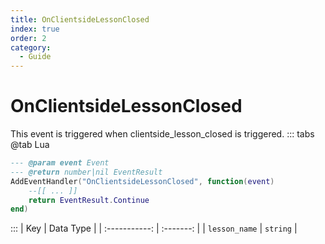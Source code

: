 ```yaml
---
title: OnClientsideLessonClosed
index: true
order: 2
category:
  - Guide
---
```


# OnClientsideLessonClosed
This event is triggered when clientside_lesson_closed is triggered.
::: tabs
@tab Lua
```lua
--- @param event Event
--- @return number|nil EventResult
AddEventHandler("OnClientsideLessonClosed", function(event)
    --[[ ... ]]
    return EventResult.Continue
end)
```

:::
|      Key      | Data Type |
| :-----------: | :-------: |
| `lesson_name` |  `string` |